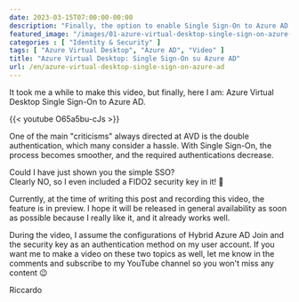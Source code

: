 ```yaml
---
date: 2023-03-15T07:00:00-00:00
description: "Finally, the option to enable Single Sign-On to Azure AD has arrived on Azure Virtual Desktop. In this video, we will see how it can be done, even using a FIDO2 security key."
featured_image: "/images/01-azure-virtual-desktop-single-sign-on-azure-ad.png"
categories : [ "Identity & Security" ]
tags: [ "Azure Virtual Desktop", "Azure AD", "Video" ]
title: "Azure Virtual Desktop: Single Sign-On su Azure AD"
url: /en/azure-virtual-desktop-single-sign-on-azure-ad
---
```

It took me a while to make this video, but finally, here I am: Azure Virtual Desktop Single Sign-On to Azure AD.

{{< youtube O65a5bu-cJs >}}

One of the main "criticisms" always directed at AVD is the double authentication, which many consider a hassle. With Single Sign-On, the process becomes smoother, and the required authentications decrease.

Could I have just shown you the simple SSO?  
Clearly NO, so I even included a FIDO2 security key in it! 🤣

Currently, at the time of writing this post and recording this video, the feature is in preview. I hope it will be released in general availability as soon as possible because I really like it, and it already works well.

During the video, I assume the configurations of Hybrid Azure AD Join and the security key as an authentication method on my user account. If you want me to make a video on these two topics as well, let me know in the comments and subscribe to my YouTube channel so you won't miss any content 😉

Riccardo